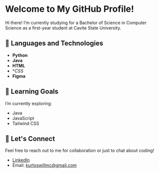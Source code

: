 # Welcome to My GitHub Profile!

Hi there! I’m currently studying for a Bachelor of Science in Computer Science as a first-year student at Cavite State University.

## 🚀 Languages and Technologies

- **Python**
- **Java**
- **HTML**
- **CSS*
- **Figma**

## 🌱 Learning Goals

I’m currently exploring:

- Java
- JavaScript
- Tailwind CSS

## 🤝 Let's Connect

Feel free to reach out to me for collaboration or just to chat about coding! 

- [LinkedIn]([your-linkedin-profile](https://www.linkedin.com/in/kurt-oswill-mc-carver-23368b326/))
- Email: kurtoswillmc@gmail.com



